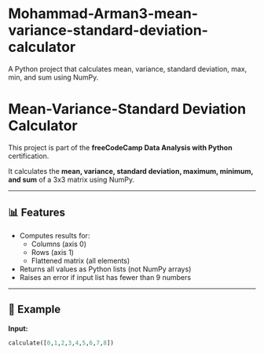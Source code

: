 # Mohammad-Arman3-mean-variance-standard-deviation-calculator
A Python project that calculates mean, variance, standard deviation, max, min, and sum using NumPy.
# Mean-Variance-Standard Deviation Calculator

This project is part of the **freeCodeCamp Data Analysis with Python** certification.

It calculates the **mean, variance, standard deviation, maximum, minimum, and sum** of a 3x3 matrix using NumPy.

---

## 📊 Features
- Computes results for:
  - Columns (axis 0)
  - Rows (axis 1)
  - Flattened matrix (all elements)
- Returns all values as Python lists (not NumPy arrays)
- Raises an error if input list has fewer than 9 numbers

---

## 🧮 Example
**Input:**
```python
calculate([0,1,2,3,4,5,6,7,8])
